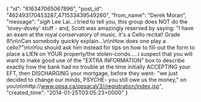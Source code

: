  {
   "id": "616347065067896",
   "post_id": "462493170453287_471533439549260",
   "from_name": "Derek Moran",
   "message": "*sigh* Lee Lai...i tried to tell you, this group does NOT do the 'lovey-dovey' stuff - and, Scott was amazingly reserved by saying: \"I have an exam at the royal conservatory of music. it's a Cello recital! Grade 8!\n\nCan somebody quickly explain...\n\nHow does one play a cello?\"\n\nYou should ask him instead for tips on how to fill-out the form to place a LIEN on YOUR property/the stolen-condo.....i suspect that you will want to make good use of the \"EXTRA INFORMATION\" box to describe exactly how the bank had no trouble at the time initially ACCEPTING your EFT, then DISCHARGING your mortgage, before they went- \"we just decided to change our minds, PSYCHE- you still owe us the money,\" on you\n\nhttp://www.ppsa.ca/ppsacaV3//registration/index.jsp",
   "created_time": "2014-01-25T03:05:23+0000"
 }
